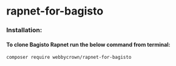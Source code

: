 # rapnet-for-bagisto

### Installation:

#### To clone Bagisto Rapnet run the below command from terminal:

~~~
composer require webbycrown/rapnet-for-bagisto
~~~